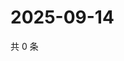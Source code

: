 # 2025-09-14

共 0 条

<!-- BEGIN ZHIHUVIDEO -->
<!-- 最后更新时间 Sun Sep 14 2025 04:10:24 GMT+0800 (China Standard Time) -->

<!-- END ZHIHUVIDEO -->
